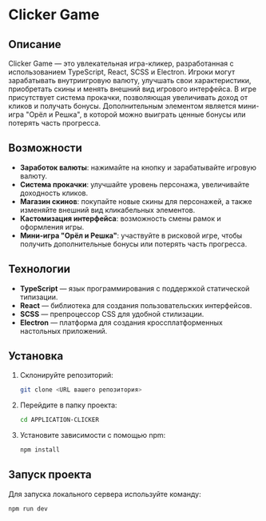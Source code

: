 # Clicker Game

## Описание

Clicker Game — это увлекательная игра-кликер, разработанная с использованием TypeScript, React, SCSS и Electron. Игроки могут зарабатывать внутриигровую валюту, улучшать свои характеристики, приобретать скины и менять внешний вид игрового интерфейса. В игре присутствует система прокачки, позволяющая увеличивать доход от кликов и получать бонусы. Дополнительным элементом является мини-игра "Орёл и Решка", в которой можно выиграть ценные бонусы или потерять часть прогресса.

## Возможности

- **Заработок валюты**: нажимайте на кнопку и зарабатывайте игровую валюту.
- **Система прокачки**: улучшайте уровень персонажа, увеличивайте доходность кликов.
- **Магазин скинов**: покупайте новые скины для персонажей, а также изменяйте внешний вид кликабельных элементов.
- **Кастомизация интерфейса**: возможность смены рамок и оформления игры.
- **Мини-игра "Орёл и Решка"**: участвуйте в рисковой игре, чтобы получить дополнительные бонусы или потерять часть прогресса.

## Технологии

- **TypeScript** — язык программирования с поддержкой статической типизации.
- **React** — библиотека для создания пользовательских интерфейсов.
- **SCSS** — препроцессор CSS для удобной стилизации.
- **Electron** — платформа для создания кроссплатформенных настольных приложений.

## Установка

1. Склонируйте репозиторий:
   ```sh
   git clone <URL вашего репозитория>
   ```
2. Перейдите в папку проекта:
   ```sh
   cd APPLICATION-CLICKER
   ```
3. Установите зависимости с помощью npm:
   ```sh
   npm install
   ```

## Запуск проекта

Для запуска локального сервера используйте команду:

```sh
npm run dev
```
